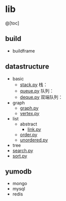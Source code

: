 # lib

@[toc]
## build
* buildframe
## datastructure
* basic
  * [stack.py](../../lib/datastructure/basic/stack.py)
    栈：
  * [queue.py](../../lib/datastructure/basic/queue.py)
    队列：
  * [deque.py](../../lib/datastructure/basic/deque.py)
    双端队列：
* graph
  * [graph.py](../../lib/datastructure/graph/graph.py)
  * [vertex.py](../../lib/datastructure/graph/vertex.py)
* list
  * abstract
    * [link.py](../../lib/datastructure/list/abstract/link.py)
  * [order.py](../../lib/datastructure/list/order.py)
  * [unordered.py](../../lib/datastructure/list/unordered.py)
* tree
* [search.py](../../lib/datastructure/search.py)
* [sort.py](../../lib/datastructure/sort.py)
## yumodb
* mongo
* mysql
* redis